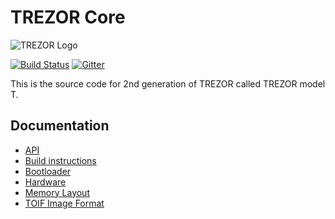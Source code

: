 # TREZOR Core

![TREZOR Logo](docs/logo.png)

[![Build Status](https://travis-ci.org/trezor/trezor-core.svg?branch=master)](https://travis-ci.org/trezor/trezor-core)
[![Gitter](https://badges.gitter.im/trezor/community.svg)](https://gitter.im/trezor/community)

This is the source code for 2nd generation of TREZOR called TREZOR model T.

## Documentation

* [API](docs/api.md)
* [Build instructions](docs/build.md)
* [Bootloader](docs/bootloader.md)
* [Hardware](docs/hardware.md)
* [Memory Layout](docs/memory.md)
* [TOIF Image Format](docs/toif.md)
